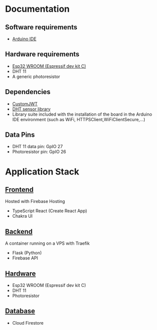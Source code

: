 # Documentation

## Software requirements
- [Arduino IDE](https://www.arduino.cc/en/software)

## Hardware requirements
- [Esp32 WROOM (Espressif dev kit C)](https://www.amazon.it/AZDelivery-NodeMCU-Development-Arduino-gratuito/dp/B071P98VTG/ref=pd_aw_ci_mcx_mh_mcx_views_0?pd_rd_w=h82Rg&content-id=amzn1.sym.5040a0ca-cc4a-4ddb-a67e-801d94f2e37b%3Aamzn1.symc.acfafb1d-071f-4fdf-beff-aca206a47be9&pf_rd_p=5040a0ca-cc4a-4ddb-a67e-801d94f2e37b&pf_rd_r=0CW77Z9N8DXEWJ9YNDKF&pd_rd_wg=ic55k&pd_rd_r=f9e87c55-705e-4d21-a9e6-cfbaa1666769&pd_rd_i=B071P98VTG)
- DHT 11
- A generic photoresistor

## Dependencies
- [CustomJWT](https://www.arduino.cc/reference/en/libraries/customjwt/)
- [DHT sensor library](https://www.arduino.cc/reference/en/libraries/dht-sensor-library/)
- Library suite included with the installation of the board in the Arduino IDE environment (such as WiFi, HTTPSClient,WiFiClientSecure,...)

## Data Pins
- DHT 11 data pin: GpIO 27
- Photoresistor pin: GpIO 26

# Application Stack
## [Frontend](https://github.com/ThaTeo/scudo-reloaded-frontend)
Hosted with Firebase Hosting
- TypeScript React (Create React App)
- Chakra UI
## [Backend](https://github.com/ThaTeo/esp-backend)
A container running on a VPS with Traefik  
- Flask (Python)
- Firebase API
## [Hardware](https://github.com/ThaTeo/esp-script)
- Esp32 WROOM (Espressif dev kit C)
- DHT 11
- Photoresistor
## [Database](https://firebase.google.com/docs/firestore)
- Cloud Firestore